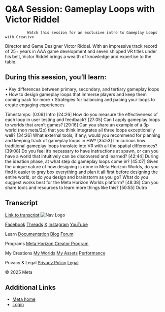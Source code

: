 # Q&A Session: Gameplay Loops with Victor Riddel

              Watch this session for an exclusive intro to Gameplay Loops with Creative
Director and Game Designer Victor Riddel. With an impressive track record of 25+ years in AAA game development and seven
shipped VR titles under his belt, Victor Riddel brings a wealth of knowledge and
expertise to the table.  
## During this session, you’ll learn:


• Key differences between primary, secondary, and tertiary gameplay loops
• How to design gameplay loops that immerse players and keep them coming back for
more
• Strategies for balancing and pacing your loops to create engaging experiences

 Timestamps: [0:09] Intro [24:26] How do you measure the effectiveness of each loop in user testing and
feedback? [27:05] Can I apply gameplay loops to worlds that aren’t games? [29:16] Can you share an example of a 3p world (non meta/2p) that you think
integrates all three loops exceptionally well? [34:26] What external tools, if any, would you recommend for planning and
keeping track of gameplay loops in HW? [35:53] I’m curious how traditional gameplay loops translate into VR with all
the spatial differences? [39:08] Do you feel it’s necessary to have instructions at spawn, or can you
have a world that intuitively can be discovered and learned? [42:44] During the ideation phase, at what step do gameplay loops come in? [45:07] Given the unique nature of how designing is done in Meta Horizon Worlds,
do you find it easier to gray box everything and plan it all first before
designing the entire world, or do you design and brainstorm as you go? What do you
suggest works best for the Meta Horizon Worlds platform? [48:38] Can you share tools and resources to learn more things like this? [50:55] Outro  
## Transcript

 [Link to transcript](https://developers.meta.com/horizon-worlds/assets/7732752200156557)    ![Nav Logo](https://static.xx.fbcdn.net/rsrc.php/yE/r/3SoBlk8EqOQ.svg)


[Facebook](https://www.facebook.com/MetaHorizon/)
[Threads](https://www.threads.com/@metahorizon)
[X](https://x.com/MetaHorizon)
[Instagram](https://www.instagram.com/metahorizon/)
[YouTube](https://www.youtube.com/@MetaQuestVR)

 Learn
[Documentation](https://developers.meta.com/horizon-worlds/learn/documentation/)
[Blog](https://developers.meta.com/horizon/blog/)
[Forum](https://communityforums.atmeta.com/t5/Creator-Forum/ct-p/Meta_Horizon_Creator_Forums)

 Programs
[Meta Horizon Creator Program](https://developers.meta.com/horizon-worlds/programs/)

 My Creations
[My Worlds](https://horizon.meta.com/creator/worlds_all/?utm_source=horizon_worlds_creator)
[My Assets](https://horizon.meta.com/creator/assets/?utm_source=horizon_worlds_creator)
[Performance](https://horizon.meta.com/creator/performance/traces/?utm_source=horizon_worlds_creator)

 Privacy & Legal
[Privacy Policy](https://www.meta.com/legal/privacy-policy/)
[Legal](https://www.meta.com/legal/supplemental-terms-of-service/)

 © 2025 Meta
## Additional Links
- [Meta home](https://developers.meta.com/horizon-worlds/)
- [Login](https://developers.meta.com/login/?redirect_uri=https%3A%2F%2Fdevelopers.meta.com%2Fhorizon-worlds%2Flearn%2Fdocumentation%2Fmhcp-program%2Fqa-sessions%2Fqa-session-gameplay-loops-with-victor-riddel%2F)
